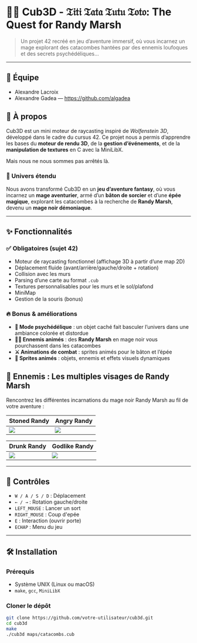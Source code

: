 # 🧙‍♂️ Cub3D - 𝔗𝔦𝔱𝔦 𝔗𝔞𝔱𝔞 𝔗𝔲𝔱𝔲 𝔗𝔬𝔱𝔬: The Quest for Randy Marsh

> Un projet 42 recréé en jeu d’aventure immersif, où vous incarnez un mage explorant des catacombes hantées par des ennemis loufoques et des secrets psychédéliques...

---


## 👥 Équipe
- Alexandre Lacroix
- Alexandre Gadea — https://github.com/algadea

## 📖 À propos

Cub3D est un mini moteur de raycasting inspiré de *Wolfenstein 3D*, développé dans le cadre du cursus 42.
Ce projet nous a permis d’apprendre les bases du **moteur de rendu 3D**, de la **gestion d’événements**, et de la **manipulation de textures** en C avec la MiniLibX.

Mais nous ne nous sommes pas arrêtés là.

### 🚀 Univers étendu

Nous avons transformé Cub3D en un **jeu d’aventure fantasy**, où vous incarnez un **mage aventurier**, armé d’un **bâton de sorcier** et d’une **épée magique**, explorant les catacombes à la recherche de **Randy Marsh**, devenu un **mage noir démoniaque**.

---

## ✨ Fonctionnalités

### ✅ Obligatoires (sujet 42)
- Moteur de raycasting fonctionnel (affichage 3D à partir d’une map 2D)
- Déplacement fluide (avant/arrière/gauche/droite + rotation)
- Collision avec les murs
- Parsing d’une carte au format `.cub`
- Textures personnalisables pour les murs et le sol/plafond
- MiniMap
- Gestion de la souris (bonus)

### 🔥 Bonus & améliorations
- **💊 Mode psychédélique** : un objet caché fait basculer l’univers dans une ambiance colorée et distordue
- **🧙‍♂️ Ennemis animés** : des **Randy Marsh** en mage noir vous pourchassent dans les catacombes
- **⚔️ Animations de combat** : sprites animés pour le bâton et l’épée
- **🌈 Sprites animés** : objets, ennemis et effets visuels dynamiques

## 👾 Ennemis : Les multiples visages de Randy Marsh

Rencontrez les différentes incarnations du mage noir Randy Marsh au fil de votre aventure :

| Stoned Randy                    | Angry Randy                    |
|--------------------------------|--------------------------------|
| ![](assets/enemy/png/stoned_randy.png) | ![](assets/enemy/png/angry_randy.png) |

| Drunk Randy                    | Godlike Randy                  |
|--------------------------------|-------------------------------|
| ![](assets/enemy/png/drunk_randy.png) | ![](assets/images/png/godlike_randy.png) |

---

## 🧠 Contrôles

- `W / A / S / D` : Déplacement
- `← / →` : Rotation gauche/droite
- `LEFT_MOUSE` : Lancer un sort
- `RIGHT_MOUSE` : Coup d'epée
- `E` : Interaction (ouvrir porte)
- `ECHAP` : Menu du jeu

---

## 🛠️ Installation

### Prérequis
- Système UNIX (Linux ou macOS)
- `make`, `gcc`, `MiniLibX`

### Cloner le dépôt
```bash
git clone https://github.com/votre-utilisateur/cub3d.git
cd cub3d
make
./cub3d maps/catacombs.cub

